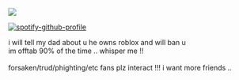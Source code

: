 ![](https://komarev.com/ghpvc/?username=beaverhollow&label=survivors&style=flat-square&color=000000&base=23264)

[![spotify-github-profile](https://spotify-github-profile.kittinanx.com/api/view?uid=6ee6c3uiykzyf00n8qqgt3t8m&cover_image=true&theme=natemoo-re&show_offline=true&background_color=c3ab9e&interchange=true&bar_color=AAAAAA&bar_color_cover=false)](https://github.com/kittinan/spotify-github-profile)

i will tell my dad about u he owns roblox and will ban u
<br>
im offtab 90% of the time .. whisper me !!
<br>
<br>
forsaken/trud/phighting/etc fans plz interact !!! i want more friends ..

